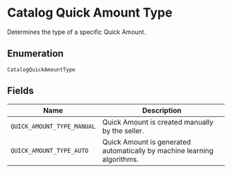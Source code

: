 
# Catalog Quick Amount Type

Determines the type of a specific Quick Amount.

## Enumeration

`CatalogQuickAmountType`

## Fields

| Name | Description |
|  --- | --- |
| `QUICK_AMOUNT_TYPE_MANUAL` | Quick Amount is created manually by the seller. |
| `QUICK_AMOUNT_TYPE_AUTO` | Quick Amount is generated automatically by machine learning algorithms. |

